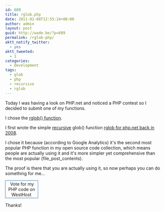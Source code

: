 ```yaml
---
id: 689
title: rglob.php
date: 2011-02-08T12:55:24+00:00
author: admin
layout: post
guid: http://wade.be/?p=689
permalink: /rglob-php/
aktt_notify_twitter:
  - yes
aktt_tweeted:
  - 1
categories:
  - Development
tags:
  - glob
  - php
  - recursive
  - rglob
---
```

<p class="lead">
  Today I was having a look on PHP.net and noticed a PHP contest so I decided to submit one of my functions.
</p>

I chose the [rglob() function](http://code.google.com/p/hm2k/source/browse/trunk/code/php/functions/rglob.php).

<!--more-->

I first wrote the simple [recursive](http://www.google.co.uk/search?&q=recursion) glob() function [rglob for php.net back in 2008](http://www.php.net/manual/en/function.glob.php#87221).

I chose it because (according to Google Analytics) it's the second most popular PHP function in my open source code collection, which means people are actually using it and it's more simpler yet comprehensive than the most popular (file\_post\_contents).

The proof is there that you are actually using it, so now perhaps you can do something for me&#8230;

<div style="border: 1px solid #2D73A5; padding: 2px; width: 100px; text-align: center;">
  <a style="text-decoration: none;" href="http://projects.westhost.com/contest/php/function/rglob/123"><img src="http://projects.westhost.com/contest/php/images/thumb.png" alt="" /><br /> <span style="padding: 2px;">Vote for my PHP code on WestHost</span></a>
</div>

Thanks!
